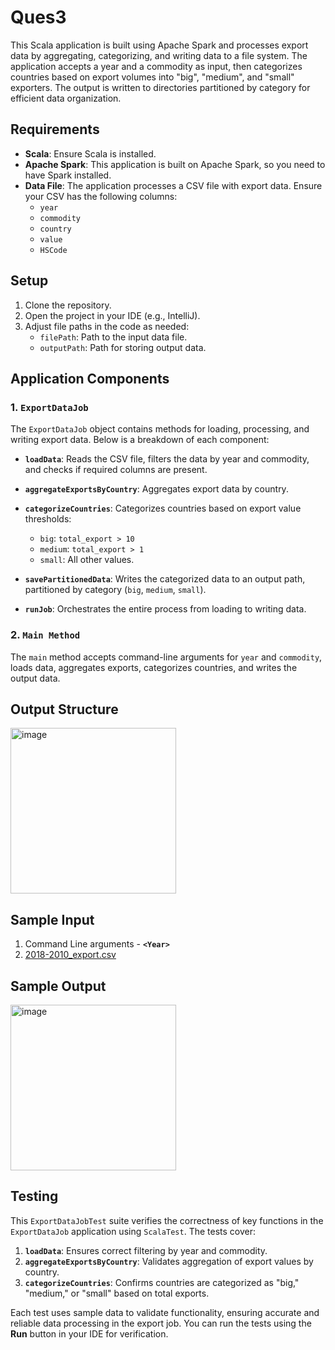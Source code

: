 # Ques3

This Scala application is built using Apache Spark and processes export data by aggregating, categorizing, and writing data to a file system. The application accepts a year and a commodity as input, then categorizes countries based on export volumes into "big", "medium", and "small" exporters. The output is written to directories partitioned by category for efficient data organization.

## Requirements

- **Scala**: Ensure Scala is installed.
- **Apache Spark**: This application is built on Apache Spark, so you need to have Spark installed.
- **Data File**: The application processes a CSV file with export data. Ensure your CSV has the following columns:
  - `year`
  - `commodity`
  - `country`
  - `value`
  - `HSCode`

## Setup

1. Clone the repository.
2. Open the project in your IDE (e.g., IntelliJ).
3. Adjust file paths in the code as needed:
   - `filePath`: Path to the input data file.
   - `outputPath`: Path for storing output data.
   
## Application Components

### 1. `ExportDataJob`

The `ExportDataJob` object contains methods for loading, processing, and writing export data. Below is a breakdown of each component:

- **`loadData`**: Reads the CSV file, filters the data by year and commodity, and checks if required columns are present.
  
- **`aggregateExportsByCountry`**: Aggregates export data by country.

- **`categorizeCountries`**: Categorizes countries based on export value thresholds:
  - `big`: `total_export > 10`
  - `medium`: `total_export > 1`
  - `small`: All other values.

- **`savePartitionedData`**: Writes the categorized data to an output path, partitioned by category (`big`, `medium`, `small`).

- **`runJob`**: Orchestrates the entire process from loading to writing data.

### 2. `Main Method`

The `main` method accepts command-line arguments for `year` and `commodity`, loads data, aggregates exports, categorizes countries, and writes the output data.


## Output Structure

<img width="265" alt="image" src="https://github.com/user-attachments/assets/76283de8-cf4e-438d-8fc6-155c9bea03f4">

## Sample Input
1. Command Line arguments    - **`<Year>`**
2. [2018-2010_export.csv](https://drive.google.com/file/d/1ev-30a1L0okJSGhlfqndSNr_QDqjS4-p/view?usp=sharing)

## Sample Output

<img width="265" alt="image" src="https://github.com/user-attachments/assets/72cc2179-f155-4b68-b223-0e5485e2bedd">

## Testing

This `ExportDataJobTest` suite verifies the correctness of key functions in the `ExportDataJob` application using `ScalaTest`. The tests cover:

1. **`loadData`**: Ensures correct filtering by year and commodity.
2. **`aggregateExportsByCountry`**: Validates aggregation of export values by country.
3. **`categorizeCountries`**: Confirms countries are categorized as "big," "medium," or "small" based on total exports.

Each test uses sample data to validate functionality, ensuring accurate and reliable data processing in the export job. You can run the tests using the **Run** button in your IDE for verification.
